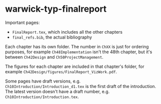 # warwick-typ-finalreport

Important pages:
- `FinalReport.tex`, which includes all the other chapters
- `final_refs.bib`, the actual bibliography

Each chapter has its own folder.
The number in `ChXX` is just for ordering purposes, for example `Ch48Implementation` isn't the 48th chapter, but it's between `Ch42Design` and `Ch50ProjectManagement`.

The figures for each chapter are included in that chapter's folder, for example `Ch42Design/figures/FinalReport_VizWork.pdf`.

Some pages have draft versions, e.g. `Ch10Introduction/Introduction_d1.tex` is the first draft of the introduction.
The latest version doesn't have a draft number, e.g. `Ch10Introduction/Introduction.tex`.
